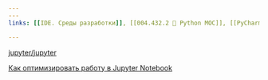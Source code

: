 ```yaml
---
---
links: [[IDE. Среды разработки]], [[004.432.2 🐍 Python MOC]], [[PyCharm]]

---
```



[jupyter/jupyter](https://github.com/jupyter/jupyter/wiki/A-gallery-of-interesting-Jupyter-Notebooks)

[Как оптимизировать работу в Jupyter Notebook](https://tproger.ru/translations/how-to-optimize-jupyter-notebook/)